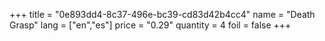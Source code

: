 +++
title = "0e893dd4-8c37-496e-bc39-cd83d42b4cc4"
name = "Death Grasp"
lang = ["en","es"]
price = "0.29"
quantity = 4
foil = false
+++
